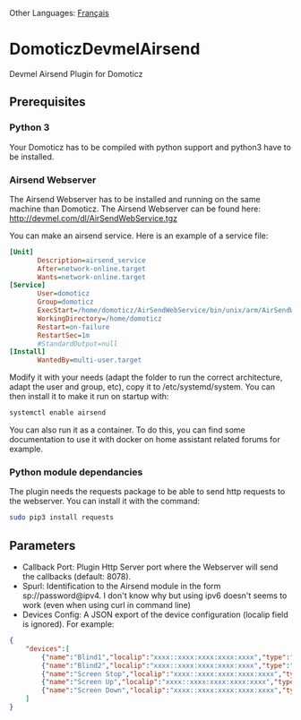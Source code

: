 Other Languages: [Français](README.fr.md)

# DomoticzDevmelAirsend
Devmel Airsend Plugin for Domoticz

## Prerequisites
### Python 3
Your Domoticz has to be compiled with python support and python3 have to be installed.

### Airsend Webserver
The Airsend Webserver has to be installed and running on the same machine than Domoticz.
The Airsend Webserver can be found here: http://devmel.com/dl/AirSendWebService.tgz

You can make an airsend service.
Here is an example of a service file:

```ini
[Unit]
       Description=airsend_service
       After=network-online.target
       Wants=network-online.target
[Service]
       User=domoticz
       Group=domoticz
       ExecStart=/home/domoticz/AirSendWebService/bin/unix/arm/AirSendWebService
       WorkingDirectory=/home/domoticz
       Restart=on-failure
       RestartSec=1m
       #StandardOutput=null
[Install]
       WantedBy=multi-user.target
```
Modify it with your needs (adapt the folder to run the correct architecture, adapt the user and group, etc), copy it to /etc/systemd/system. You can then install it to make it run on startup with:
```bash
systemctl enable airsend
```

You can also run it as a container. To do this, you can find some documentation to use it with docker on home assistant related forums for example.

### Python module dependancies
The plugin needs the requests package to be able to send http requests to the webserver. You can install it with the command:
```bash
sudo pip3 install requests
```

## Parameters
 * Callback Port: Plugin Http Server port where the Webserver will send the callbacks (default: 8078).
 * Spurl: Identification to the Airsend module in the form sp://password@ipv4. I don't know why but using ipv6 doesn't seems to work (even when using curl in command line)
 * Devices Config: A JSON export of the device configuration (localip field is ignored).
				For example:
```json
{
    "devices":[
        {"name":"Blind1","localip":"xxxx::xxxx:xxxx:xxxx:xxxx","type":"4098","pid":"13920","addr":"1234567"},
        {"name":"Blind2","localip":"xxxx::xxxx:xxxx:xxxx:xxxx","type":"4098","pid":"26848","addr":"7654321"},
        {"name":"Screen Stop","localip":"xxxx::xxxx:xxxx:xxxx:xxxx","type":"4096","opt":"18","pid":"801","addr":"01234"},
        {"name":"Screen Up","localip":"xxxx::xxxx:xxxx:xxxx:xxxx","type":"4096","opt":"17","pid":"801","addr":"01234"},
        {"name":"Screen Down","localip":"xxxx::xxxx:xxxx:xxxx:xxxx","type":"4096","opt":"20","pid":"801","addr":"01234"}
    ]
}
```
